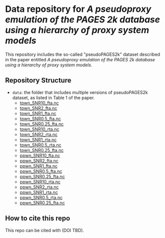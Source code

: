 # Data repository for *A pseudoproxy emulation of the PAGES 2k database using a hierarchy of proxy system models*

This repository includes the so-called "pseudoPAGES2k" dataset described in the paper entitled *A pseudoproxy emulation of the PAGES 2k database using a hierarchy of proxy system models*.

## Repository Structure

+ `data`: the folder that includes multiple versions of pseudoPAGES2k dataset, as listed in Table 1 of the paper.
    + [tpwn_SNR10_fta.nc](./data/tpwn_SNR10_fta.nc)
    + [tpwn_SNR2_fta.nc](./data/tpwn_SNR2_fta.nc)
    + [tpwn_SNR1_fta.nc](./data/tpwn_SNR1_fta.nc)
    + [tpwn_SNR0.5_fta.nc](./data/tpwn_SNR0.5_fta.nc)
    + [tpwn_SNR0.25_fta.nc](./data/tpwn_SNR0.25_fta.nc)
    + [tpwn_SNR10_rta.nc](./data/tpwn_SNR10_rta.nc)
    + [tpwn_SNR2_rta.nc](./data/tpwn_SNR2_rta.nc)
    + [tpwn_SNR1_rta.nc](./data/tpwn_SNR1_rta.nc)
    + [tpwn_SNR0.5_rta.nc](./data/tpwn_SNR0.5_rta.nc)
    + [tpwn_SNR0.25_fta.nc](./data/tpwn_SNR0.25_fta.nc)
    + [ppwn_SNR10_fta.nc](./data/ppwn_SNR10_fta.nc)
    + [ppwn_SNR2_fta.nc](./data/ppwn_SNR2_fta.nc)
    + [ppwn_SNR1_fta.nc](./data/ppwn_SNR1_fta.nc)
    + [ppwn_SNR0.5_fta.nc](./data/ppwn_SNR0.5_fta.nc)
    + [ppwn_SNR0.25_fta.nc](./data/ppwn_SNR0.25_fta.nc)
    + [ppwn_SNR10_rta.nc](./data/ppwn_SNR10_rta.nc)
    + [ppwn_SNR2_rta.nc](./data/ppwn_SNR2_rta.nc)
    + [ppwn_SNR1_rta.nc](./data/ppwn_SNR1_rta.nc)
    + [ppwn_SNR0.5_rta.nc](./data/ppwn_SNR0.5_rta.nc)
    + [ppwn_SNR0.25_fta.nc](./data/ppwn_SNR0.25_fta.nc)

## How to cite this repo
This repo can be cited with (DOI TBD).